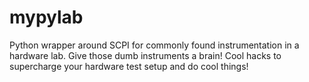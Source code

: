 # mypylab
Python wrapper around SCPI for commonly found instrumentation in a hardware lab. Give those dumb instruments a brain! 
Cool hacks to supercharge your hardware test setup and do cool things!
